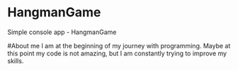 # HangmanGame
Simple console app - HangmanGame

#About me
I am at the beginning of my journey with programming. Maybe at this point my code is not amazing, but I am constantly trying to improve my skills.
